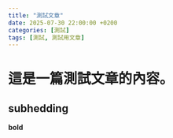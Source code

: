 ```yaml
---
title: "測試文章"
date: 2025-07-30 22:00:00 +0200
categories: [測試]
tags: [測試, 測試用文章]
---
```

# 這是一篇測試文章的內容。
## subhedding
**bold**

